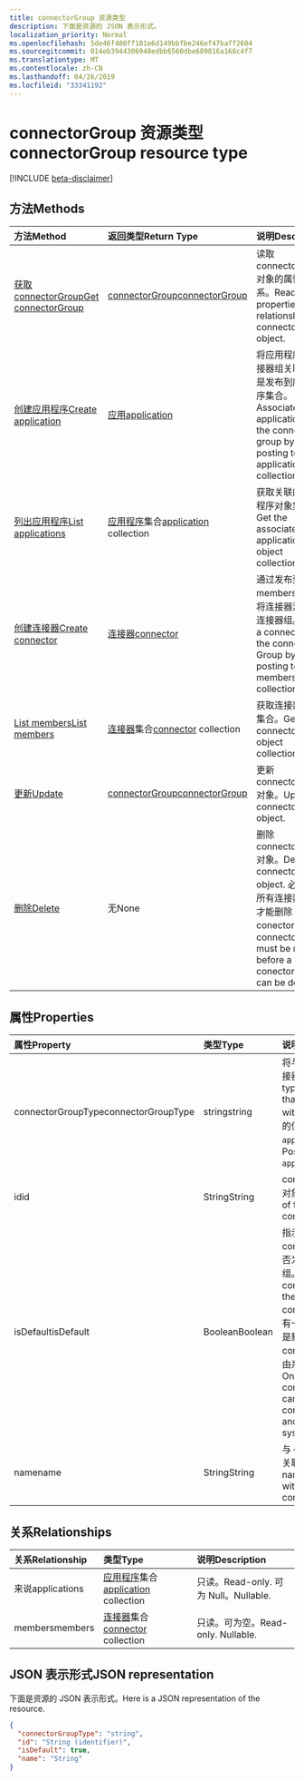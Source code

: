 ```yaml
---
title: connectorGroup 资源类型
description: 下面是资源的 JSON 表示形式。
localization_priority: Normal
ms.openlocfilehash: 5de46f480ff101e6d149bbfbe246ef47baff2604
ms.sourcegitcommit: 014eb3944306948edbb6560dbe689816a168c4f7
ms.translationtype: MT
ms.contentlocale: zh-CN
ms.lasthandoff: 04/26/2019
ms.locfileid: "33341192"
---
```

# <a name="connectorgroup-resource-type"></a><span data-ttu-id="c8d68-103">connectorGroup 资源类型</span><span class="sxs-lookup"><span data-stu-id="c8d68-103">connectorGroup resource type</span></span>

[!INCLUDE [beta-disclaimer](../../includes/beta-disclaimer.md)]

## <a name="methods"></a><span data-ttu-id="c8d68-104">方法</span><span class="sxs-lookup"><span data-stu-id="c8d68-104">Methods</span></span>

| <span data-ttu-id="c8d68-105">方法</span><span class="sxs-lookup"><span data-stu-id="c8d68-105">Method</span></span>           | <span data-ttu-id="c8d68-106">返回类型</span><span class="sxs-lookup"><span data-stu-id="c8d68-106">Return Type</span></span>    |<span data-ttu-id="c8d68-107">说明</span><span class="sxs-lookup"><span data-stu-id="c8d68-107">Description</span></span>|
|:---------------|:--------|:----------|
|[<span data-ttu-id="c8d68-108">获取 connectorGroup</span><span class="sxs-lookup"><span data-stu-id="c8d68-108">Get connectorGroup</span></span>](../api/connectorgroup-get.md) | [<span data-ttu-id="c8d68-109">connectorGroup</span><span class="sxs-lookup"><span data-stu-id="c8d68-109">connectorGroup</span></span>](connectorgroup.md) |<span data-ttu-id="c8d68-110">读取 connectorGroup 对象的属性和关系。</span><span class="sxs-lookup"><span data-stu-id="c8d68-110">Read properties and relationships of connectorGroup object.</span></span>|
|[<span data-ttu-id="c8d68-111">创建应用程序</span><span class="sxs-lookup"><span data-stu-id="c8d68-111">Create application</span></span>](../api/connectorgroup-post-applications.md) |[<span data-ttu-id="c8d68-112">应用</span><span class="sxs-lookup"><span data-stu-id="c8d68-112">application</span></span>](application.md)| <span data-ttu-id="c8d68-113">将应用程序与连接器组关联, 方法是发布到应用程序集合。</span><span class="sxs-lookup"><span data-stu-id="c8d68-113">Associate an application with the connector group by posting to the applications collection.</span></span>|
|[<span data-ttu-id="c8d68-114">列出应用程序</span><span class="sxs-lookup"><span data-stu-id="c8d68-114">List applications</span></span>](../api/connectorgroup-list-applications.md) |<span data-ttu-id="c8d68-115">[应用程序](application.md)集合</span><span class="sxs-lookup"><span data-stu-id="c8d68-115">[application](application.md) collection</span></span>| <span data-ttu-id="c8d68-116">获取关联的应用程序对象集合。</span><span class="sxs-lookup"><span data-stu-id="c8d68-116">Get the associated application object collection.</span></span>|
|[<span data-ttu-id="c8d68-117">创建连接器</span><span class="sxs-lookup"><span data-stu-id="c8d68-117">Create connector</span></span>](../api/connectorgroup-post-members.md) |[<span data-ttu-id="c8d68-118">连接器</span><span class="sxs-lookup"><span data-stu-id="c8d68-118">connector</span></span>](connector.md)| <span data-ttu-id="c8d68-119">通过发布到 members 集合, 将连接器添加到连接器组。</span><span class="sxs-lookup"><span data-stu-id="c8d68-119">Add a connector to the connector Group by posting to the members collection.</span></span>|
|[<span data-ttu-id="c8d68-120">List members</span><span class="sxs-lookup"><span data-stu-id="c8d68-120">List members</span></span>](../api/connectorgroup-list-members.md) |<span data-ttu-id="c8d68-121">[连接器](connector.md)集合</span><span class="sxs-lookup"><span data-stu-id="c8d68-121">[connector](connector.md) collection</span></span>| <span data-ttu-id="c8d68-122">获取连接器对象集合。</span><span class="sxs-lookup"><span data-stu-id="c8d68-122">Get a connector object collection.</span></span>|
|[<span data-ttu-id="c8d68-123">更新</span><span class="sxs-lookup"><span data-stu-id="c8d68-123">Update</span></span>](../api/connectorgroup-update.md) | [<span data-ttu-id="c8d68-124">connectorGroup</span><span class="sxs-lookup"><span data-stu-id="c8d68-124">connectorGroup</span></span>](connectorgroup.md)    |<span data-ttu-id="c8d68-125">更新 connectorGroup 对象。</span><span class="sxs-lookup"><span data-stu-id="c8d68-125">Update connectorGroup object.</span></span> |
|[<span data-ttu-id="c8d68-126">删除</span><span class="sxs-lookup"><span data-stu-id="c8d68-126">Delete</span></span>](../api/connectorgroup-delete.md) | <span data-ttu-id="c8d68-127">无</span><span class="sxs-lookup"><span data-stu-id="c8d68-127">None</span></span> |<span data-ttu-id="c8d68-128">删除 connectorGroup 对象。</span><span class="sxs-lookup"><span data-stu-id="c8d68-128">Delete connectorGroup object.</span></span> <span data-ttu-id="c8d68-129">必须删除所有连接器, 然后才能删除 conector 组。</span><span class="sxs-lookup"><span data-stu-id="c8d68-129">All connectors must be remove before a conector group can be deleted.</span></span> |

## <a name="properties"></a><span data-ttu-id="c8d68-130">属性</span><span class="sxs-lookup"><span data-stu-id="c8d68-130">Properties</span></span>
| <span data-ttu-id="c8d68-131">属性</span><span class="sxs-lookup"><span data-stu-id="c8d68-131">Property</span></span>     | <span data-ttu-id="c8d68-132">类型</span><span class="sxs-lookup"><span data-stu-id="c8d68-132">Type</span></span>   |<span data-ttu-id="c8d68-133">说明</span><span class="sxs-lookup"><span data-stu-id="c8d68-133">Description</span></span>|
|:---------------|:--------|:----------|
|<span data-ttu-id="c8d68-134">connectorGroupType</span><span class="sxs-lookup"><span data-stu-id="c8d68-134">connectorGroupType</span></span>|<span data-ttu-id="c8d68-135">string</span><span class="sxs-lookup"><span data-stu-id="c8d68-135">string</span></span>| <span data-ttu-id="c8d68-136">将与组一起使用的连接器的类型。</span><span class="sxs-lookup"><span data-stu-id="c8d68-136">The type of connectors that will be used with the group.</span></span> <span data-ttu-id="c8d68-137">可能的值是`applicationProxy`:。</span><span class="sxs-lookup"><span data-stu-id="c8d68-137">Possible values are: `applicationProxy`.</span></span>|
|<span data-ttu-id="c8d68-138">id</span><span class="sxs-lookup"><span data-stu-id="c8d68-138">id</span></span>|<span data-ttu-id="c8d68-139">String</span><span class="sxs-lookup"><span data-stu-id="c8d68-139">String</span></span>| <span data-ttu-id="c8d68-140">connectorGroup 的对象 id</span><span class="sxs-lookup"><span data-stu-id="c8d68-140">The object id of the connectorGroup</span></span>|
|<span data-ttu-id="c8d68-141">isDefault</span><span class="sxs-lookup"><span data-stu-id="c8d68-141">isDefault</span></span>|<span data-ttu-id="c8d68-142">Boolean</span><span class="sxs-lookup"><span data-stu-id="c8d68-142">Boolean</span></span>| <span data-ttu-id="c8d68-143">指示 connectorGroup 是否为默认的连接器组。</span><span class="sxs-lookup"><span data-stu-id="c8d68-143">Indicates if the connectorGroup is the default connector group.</span></span> <span data-ttu-id="c8d68-144">只有一个连接器组可以是默认的 connectorGroup, 并由系统进行设置。</span><span class="sxs-lookup"><span data-stu-id="c8d68-144">Only a single connector Group can be the default connectorGroup and is set by the system.</span></span>|
|<span data-ttu-id="c8d68-145">name</span><span class="sxs-lookup"><span data-stu-id="c8d68-145">name</span></span>|<span data-ttu-id="c8d68-146">String</span><span class="sxs-lookup"><span data-stu-id="c8d68-146">String</span></span>| <span data-ttu-id="c8d68-147">与 connectorGroup 关联的名称。</span><span class="sxs-lookup"><span data-stu-id="c8d68-147">The name associated with the connectorGroup.</span></span>|

## <a name="relationships"></a><span data-ttu-id="c8d68-148">关系</span><span class="sxs-lookup"><span data-stu-id="c8d68-148">Relationships</span></span>
| <span data-ttu-id="c8d68-149">关系</span><span class="sxs-lookup"><span data-stu-id="c8d68-149">Relationship</span></span> | <span data-ttu-id="c8d68-150">类型</span><span class="sxs-lookup"><span data-stu-id="c8d68-150">Type</span></span>   |<span data-ttu-id="c8d68-151">说明</span><span class="sxs-lookup"><span data-stu-id="c8d68-151">Description</span></span>|
|:---------------|:--------|:----------|
|<span data-ttu-id="c8d68-152">来说</span><span class="sxs-lookup"><span data-stu-id="c8d68-152">applications</span></span>|<span data-ttu-id="c8d68-153">[应用程序](application.md)集合</span><span class="sxs-lookup"><span data-stu-id="c8d68-153">[application](application.md) collection</span></span>| <span data-ttu-id="c8d68-154">只读。</span><span class="sxs-lookup"><span data-stu-id="c8d68-154">Read-only.</span></span> <span data-ttu-id="c8d68-155">可为 Null。</span><span class="sxs-lookup"><span data-stu-id="c8d68-155">Nullable.</span></span>|
|<span data-ttu-id="c8d68-156">members</span><span class="sxs-lookup"><span data-stu-id="c8d68-156">members</span></span>|<span data-ttu-id="c8d68-157">[连接器](connector.md)集合</span><span class="sxs-lookup"><span data-stu-id="c8d68-157">[connector](connector.md) collection</span></span>| <span data-ttu-id="c8d68-p105">只读。可为空。</span><span class="sxs-lookup"><span data-stu-id="c8d68-p105">Read-only. Nullable.</span></span>|

## <a name="json-representation"></a><span data-ttu-id="c8d68-160">JSON 表示形式</span><span class="sxs-lookup"><span data-stu-id="c8d68-160">JSON representation</span></span>

<span data-ttu-id="c8d68-161">下面是资源的 JSON 表示形式。</span><span class="sxs-lookup"><span data-stu-id="c8d68-161">Here is a JSON representation of the resource.</span></span>

<!-- {
  "blockType": "resource",
  "keyProperty":"id",
  "optionalProperties": [

  ],
  "@odata.type": "microsoft.graph.connectorGroup"
}-->

```json
{
  "connectorGroupType": "string",
  "id": "String (identifier)",
  "isDefault": true,
  "name": "String"
}

```

<!-- uuid: 8fcb5dbc-d5aa-4681-8e31-b001d5168d79
2015-10-25 14:57:30 UTC -->
<!--
{
  "type": "#page.annotation",
  "description": "connectorGroup resource",
  "keywords": "",
  "section": "documentation",
  "tocPath": "",
  "suppressions": []
}
-->
